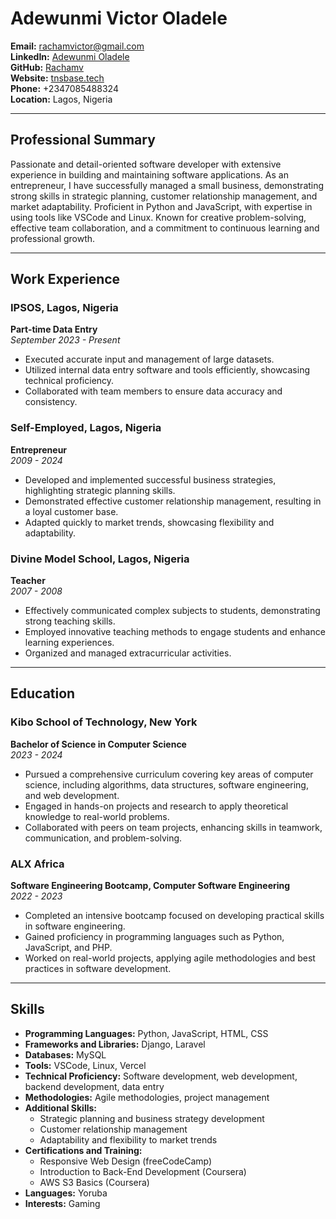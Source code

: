 # Adewunmi Victor Oladele

**Email:** [rachamvictor@gmail.com](mailto:rachamvictor@gmail.com)  
**LinkedIn:** [Adewunmi Oladele](https://linkedin.com/in/adewunmi-oladele-77a846215)  
**GitHub:** [Rachamv](https://github.com/Rachamv)  
**Website:** [tnsbase.tech](https://tnsbase.tech/)  
**Phone:** +2347085488324  
**Location:** Lagos, Nigeria

---

## Professional Summary

Passionate and detail-oriented software developer with extensive experience in building and maintaining software applications. As an entrepreneur, I have successfully managed a small business, demonstrating strong skills in strategic planning, customer relationship management, and market adaptability. Proficient in Python and JavaScript, with expertise in using tools like VSCode and Linux. Known for creative problem-solving, effective team collaboration, and a commitment to continuous learning and professional growth.

---

## Work Experience

### IPSOS, Lagos, Nigeria
**Part-time Data Entry**  
*September 2023 - Present*  
- Executed accurate input and management of large datasets.
- Utilized internal data entry software and tools efficiently, showcasing technical proficiency.
- Collaborated with team members to ensure data accuracy and consistency.

### Self-Employed, Lagos, Nigeria
**Entrepreneur**  
*2009 - 2024*  
- Developed and implemented successful business strategies, highlighting strategic planning skills.
- Demonstrated effective customer relationship management, resulting in a loyal customer base.
- Adapted quickly to market trends, showcasing flexibility and adaptability.

### Divine Model School, Lagos, Nigeria
**Teacher**  
*2007 - 2008*  
- Effectively communicated complex subjects to students, demonstrating strong teaching skills.
- Employed innovative teaching methods to engage students and enhance learning experiences.
- Organized and managed extracurricular activities.

---

## Education

### Kibo School of Technology, New York
**Bachelor of Science in Computer Science**  
*2023 - 2024*  
- Pursued a comprehensive curriculum covering key areas of computer science, including algorithms, data structures, software engineering, and web development.
- Engaged in hands-on projects and research to apply theoretical knowledge to real-world problems.
- Collaborated with peers on team projects, enhancing skills in teamwork, communication, and problem-solving.

### ALX Africa
**Software Engineering Bootcamp, Computer Software Engineering**  
*2022 - 2023*  
- Completed an intensive bootcamp focused on developing practical skills in software engineering.
- Gained proficiency in programming languages such as Python, JavaScript, and PHP.
- Worked on real-world projects, applying agile methodologies and best practices in software development.

---

## Skills

- **Programming Languages:** Python, JavaScript, HTML, CSS
- **Frameworks and Libraries:** Django, Laravel
- **Databases:** MySQL
- **Tools:** VSCode, Linux, Vercel
- **Technical Proficiency:** Software development, web development, backend development, data entry
- **Methodologies:** Agile methodologies, project management
- **Additional Skills:**
    - Strategic planning and business strategy development
    - Customer relationship management
    - Adaptability and flexibility to market trends
- **Certifications and Training:**
    - Responsive Web Design (freeCodeCamp)
    - Introduction to Back-End Development (Coursera)
    - AWS S3 Basics (Coursera)
- **Languages:** Yoruba
- **Interests:** Gaming


